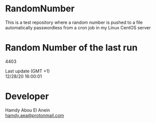 # RandomNumber    
This is a test repository where a random number is pushed to a file automatically passwordless from a cron job in my Linux CentOS server    
# Random Number of the last run   
4403
      
Last update (GMT +1)    
12/28/20 16:00:01
# Developer    
Hamdy Abou El Anein   
hamdy.aea@protonmail.com
